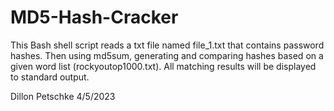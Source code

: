 # MD5-Hash-Cracker

This Bash shell script reads a txt file named file_1.txt that contains password hashes. 
Then using md5sum, generating and comparing hashes based on a given word list (rockyoutop1000.txt).
All matching results will be displayed to standard output.

Dillon Petschke 4/5/2023
